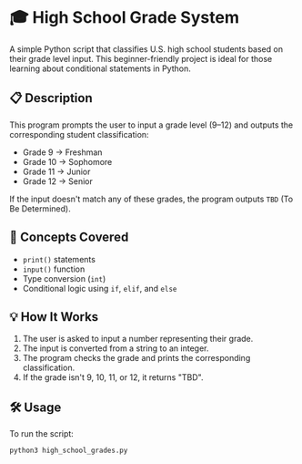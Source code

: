 # 🎓 High School Grade System

A simple Python script that classifies U.S. high school students based on their grade level input. This beginner-friendly project is ideal for those learning about conditional statements in Python.

## 📋 Description

This program prompts the user to input a grade level (9–12) and outputs the corresponding student classification:

- Grade 9 → Freshman  
- Grade 10 → Sophomore  
- Grade 11 → Junior  
- Grade 12 → Senior  

If the input doesn't match any of these grades, the program outputs `TBD` (To Be Determined).

## 🧠 Concepts Covered

- `print()` statements
- `input()` function
- Type conversion (`int`)
- Conditional logic using `if`, `elif`, and `else`

## 💡 How It Works

1. The user is asked to input a number representing their grade.
2. The input is converted from a string to an integer.
3. The program checks the grade and prints the corresponding classification.
4. If the grade isn't 9, 10, 11, or 12, it returns "TBD".

## 🛠️ Usage

To run the script:

```bash
python3 high_school_grades.py
